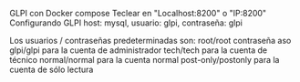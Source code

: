 GLPI con Docker compose
Teclear en "Localhost:8200" o "IP:8200"
Configurando GLPI
host: mysql, usuario: glpi, contraseña: glpi

Los usuarios / contraseñas predeterminadas son: root/root contraseña aso glpi/glpi para la cuenta de administrador tech/tech para la cuenta de técnico normal/normal para la cuenta normal post-only/postonly para la cuenta de sólo lectura

